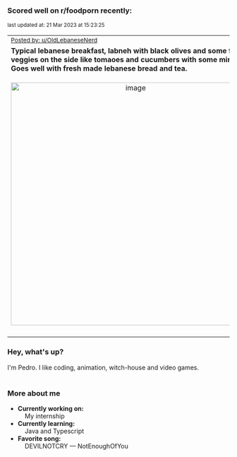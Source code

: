### Scored well on r/foodporn recently:

<p align="left"><sub>last updated at: 21 Mar 2023 at 15:23:25</sub></p>

|   |
| --- |
| <sub>[Posted by: u/OldLebaneseNerd][source]</sub> |
| **Typical lebanese breakfast, labneh with black olives and some fresh veggies on the side like tomaoes and cucumbers with some mint. Goes well with fresh made lebanese bread and tea.** | 
|<p align="center"> <img alt="image" src="https://i.redd.it/02j1ep2ykooa1.jpg" width="550" /> </p>|
|   |

### Hey, what's up?

I'm Pedro. I like coding, animation, witch-house and video games.<br><br>

### More about me
- **Currently working on:**  
&nbsp;&nbsp;&nbsp;&nbsp;My internship
- **Currently learning:**  
&nbsp;&nbsp;&nbsp;&nbsp;Java and Typescript
- **Favorite song:**  
&nbsp;&nbsp;&nbsp;&nbsp;DEVILNOTCRY — NotEnoughOfYou<br><br>

  



  
  
  
[linkedin]: https://linkedin.com/in/pedro-h-r-gomes-8a487b14a/
[gmail]: mailto:pilique11@gmail.com
[source]: https://reddit.com/r/FoodPorn/comments/11viuwy/typical_lebanese_breakfast_labneh_with_black/
[redditAPI]: https://www.reddit.com/dev/api/